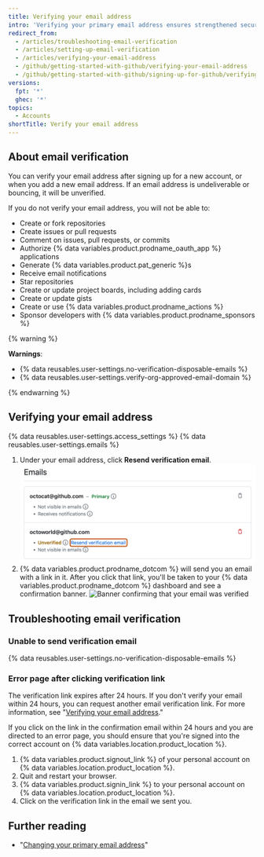 ```yaml
---
title: Verifying your email address
intro: 'Verifying your primary email address ensures strengthened security, allows {% data variables.product.prodname_dotcom %} staff to better assist you if you forget your password, and gives you access to more features on {% data variables.product.prodname_dotcom %}.'
redirect_from:
  - /articles/troubleshooting-email-verification
  - /articles/setting-up-email-verification
  - /articles/verifying-your-email-address
  - /github/getting-started-with-github/verifying-your-email-address
  - /github/getting-started-with-github/signing-up-for-github/verifying-your-email-address
versions:
  fpt: '*'
  ghec: '*'
topics:
  - Accounts
shortTitle: Verify your email address
---
```

## About email verification

You can verify your email address after signing up for a new account, or when you add a new email address. If an email address is undeliverable or bouncing, it will be unverified.

If you do not verify your email address, you will not be able to:
  - Create or fork repositories
  - Create issues or pull requests
  - Comment on issues, pull requests, or commits
  - Authorize {% data variables.product.prodname_oauth_app %} applications
  - Generate {% data variables.product.pat_generic %}s
  - Receive email notifications
  - Star repositories
  - Create or update project boards, including adding cards
  - Create or update gists
  - Create or use {% data variables.product.prodname_actions %}
  - Sponsor developers with {% data variables.product.prodname_sponsors %}

{% warning %}

**Warnings**:

- {% data reusables.user-settings.no-verification-disposable-emails %}
- {% data reusables.user-settings.verify-org-approved-email-domain %}

{% endwarning %}

## Verifying your email address

{% data reusables.user-settings.access_settings %}
{% data reusables.user-settings.emails %}
1. Under your email address, click **Resend verification email**.
  ![Resend verification email link](/assets/images/help/settings/email-verify-button.png)
4. {% data variables.product.prodname_dotcom %} will send you an email with a link in it. After you click that link, you'll be taken to your {% data variables.product.prodname_dotcom %} dashboard and see a confirmation banner.
  ![Banner confirming that your email was verified](/assets/images/help/settings/email-verification-confirmation-banner.png)

## Troubleshooting email verification

### Unable to send verification email

{% data reusables.user-settings.no-verification-disposable-emails %}

### Error page after clicking verification link

The verification link expires after 24 hours. If you don't verify your email within 24 hours, you can request another email verification link. For more information, see "[Verifying your email address](/articles/verifying-your-email-address)."

If you click on the link in the confirmation email within 24 hours and you are directed to an error page, you should ensure that you're signed into the correct account on {% data variables.location.product_location %}.

1. {% data variables.product.signout_link %} of your personal account on {% data variables.location.product_location %}.
2. Quit and restart your browser.
3. {% data variables.product.signin_link %} to your personal account on {% data variables.location.product_location %}.
4. Click on the verification link in the email we sent you.

## Further reading

- "[Changing your primary email address](/articles/changing-your-primary-email-address)"
